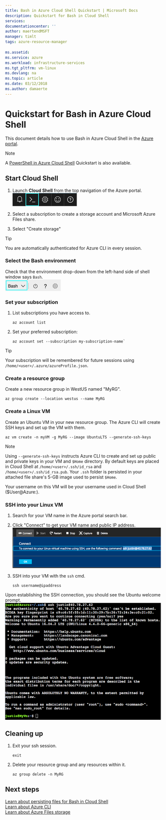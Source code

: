 ```yaml
---
title: Bash in Azure Cloud Shell Quickstart | Microsoft Docs
description: Quickstart for Bash in Cloud Shell
services: 
documentationcenter: ''
author: maertendMSFT
manager: timlt
tags: azure-resource-manager
 
ms.assetid: 
ms.service: azure
ms.workload: infrastructure-services
ms.tgt_pltfrm: vm-linux
ms.devlang: na
ms.topic: article
ms.date: 03/12/2018
ms.author: damaerte
---
```


# Quickstart for Bash in Azure Cloud Shell

This document details how to use Bash in Azure Cloud Shell in the [Azure portal](https://ms.portal.azure.com/).

> [!NOTE]
> A [PowerShell in Azure Cloud Shell](quickstart-powershell.md) Quickstart is also available.

## Start Cloud Shell
1. Launch **Cloud Shell** from the top navigation of the Azure portal. <br>
![](media/quickstart/shell-icon.png)

2. Select a subscription to create a storage account and Microsoft Azure Files share.
3. Select "Create storage"

> [!TIP]
> You are automatically authenticated for Azure CLI in every session.

### Select the Bash environment
Check that the environment drop-down from the left-hand side of shell window says `Bash`. <br>
![](media/quickstart/env-selector.png)

### Set your subscription
1. List subscriptions you have access to.
   ```azurecli-interactive
   az account list
   ```

2. Set your preferred subscription: <br>
   ```azurecli-interactive
   az account set --subscription my-subscription-name`
   ```

> [!TIP]
> Your subscription will be remembered for future sessions using `/home/<user>/.azure/azureProfile.json`.

### Create a resource group
Create a new resource group in WestUS named "MyRG".
```azurecli-interactive
az group create --location westus --name MyRG
```

### Create a Linux VM
Create an Ubuntu VM in your new resource group. The Azure CLI will create SSH keys and set up the VM with them. <br>

```azurecli-interactive
az vm create -n myVM -g MyRG --image UbuntuLTS --generate-ssh-keys
```

> [!NOTE]
> Using `--generate-ssh-keys` instructs Azure CLI to create and set up public and private keys in your VM and `$Home` directory. By default keys are placed in Cloud Shell at `/home/<user>/.ssh/id_rsa` and `/home/<user>/.ssh/id_rsa.pub`. Your `.ssh` folder is persisted in your attached file share's 5-GB image used to persist `$Home`.

Your username on this VM will be your username used in Cloud Shell ($User@Azure:).

### SSH into your Linux VM
1. Search for your VM name in the Azure portal search bar.
2. Click "Connect" to get your VM name and public IP address. <br>
   ![](media/quickstart/sshcmd-copy.png)

3. SSH into your VM with the `ssh` cmd.
   ```
   ssh username@ipaddress
   ```

Upon establishing the SSH connection, you should see the Ubuntu welcome prompt. <br>
![](media/quickstart/ubuntu-welcome.png)

## Cleaning up 
1. Exit your ssh session.
   ```azurecli-interactive
   exit
   ```

2. Delete your resource group and any resources within it.
   ```azurecli-interactive
   az group delete -n MyRG
   ```

## Next steps
[Learn about persisting files for Bash in Cloud Shell](persisting-shell-storage.md) <br>
[Learn about Azure CLI](https://docs.microsoft.com/cli/azure/) <br>
[Learn about Azure Files storage](../storage/files/storage-files-introduction.md) <br>
